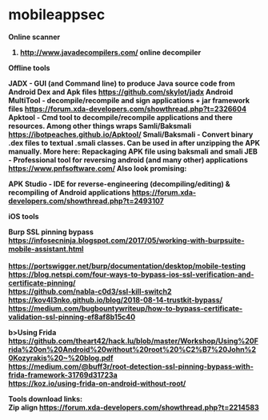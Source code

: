 # mobileappsec

<b>Online scanner <b>
1. http://www.javadecompilers.com/       online decompiler 



<b> Offline tools <b>

JADX - GUI (and Command line) to produce Java source code from Android Dex and Apk files https://github.com/skylot/jadx
Android MultiTool - decompile/recompile and sign applications + jar framework files https://forum.xda-developers.com/showthread.php?t=2326604
Apktool - Cmd tool to decompile/recompile applications and there resources. Among other things wraps Samli/Baksmali https://ibotpeaches.github.io/Apktool/
Smali/Baksmali - Convert binary .dex files to textual .smali classes. Can be used in after unzipping the APK manually. More here: Repackaging APK file using baksmali and smali
JEB - Professional tool for reversing android (and many other) applications https://www.pnfsoftware.com/
Also look promising:

APK Studio - IDE for reverse-engineering (decompiling/editing) & recompiling of Android applications https://forum.xda-developers.com/showthread.php?t=2493107



<b>iOS tools <b>

Burp SSL pinning bypass<br> 
https://infosecninja.blogspot.com/2017/05/working-with-burpsuite-mobile-assistant.html  
<br>
https://portswigger.net/burp/documentation/desktop/mobile-testing
<br>
https://blog.netspi.com/four-ways-to-bypass-ios-ssl-verification-and-certificate-pinning/
<br>
https://github.com/nabla-c0d3/ssl-kill-switch2
<br>
https://kov4l3nko.github.io/blog/2018-08-14-trustkit-bypass/
<br>
https://medium.com/bugbountywriteup/how-to-bypass-certificate-validation-ssl-pinning-ef8af8b15c40


b>Using Frida <b>
 https://github.com/theart42/hack.lu/blob/master/Workshop/Using%20Frida%20on%20Android%20without%20root%20%C2%B7%20John%20Kozyrakis%20~%20blog.pdf
 <br>
 https://medium.com/@buff3r/root-detection-ssl-pinning-bypass-with-frida-framework-31769d31723a
 <br>
 https://koz.io/using-frida-on-android-without-root/
  
  
  


Tools download links: <br>
Zip align https://forum.xda-developers.com/showthread.php?t=2214583
